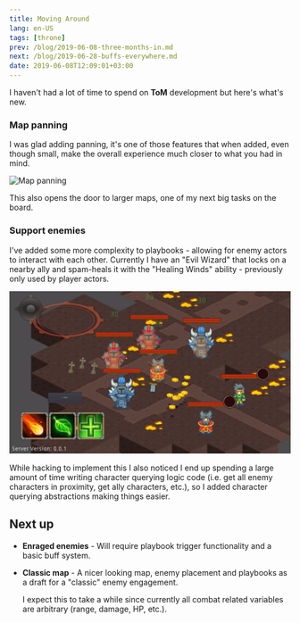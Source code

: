 ```yaml
---
title: Moving Around
lang: en-US
tags: [throne]
prev: /blog/2019-06-08-three-months-in.md
next: /blog/2019-06-28-buffs-everywhere.md
date: 2019-06-08T12:09:01+03:00
---
```


I haven't had a lot of time to spend on **ToM** development but here's what's
new.


### Map panning

I was glad adding panning, it's one of those features that when added, even
though small, make the overall experience much closer to what you had in mind.

![Map panning](./img/map_panning.gif)

This also opens the door to larger maps, one of my next big tasks on the board.


### Support enemies

I've added some more complexity to playbooks - allowing for enemy actors to
interact with each other.
Currently I have an "Evil Wizard" that locks on a nearby ally and spam-heals it
with the "Healing Winds" ability - previously only used by player actors.

![Ally assistance](./img/badwizard_healing.gif)

While hacking to implement this I also noticed I end up spending a large amount
of time writing character querying logic code (i.e. get all enemy characters in
proximity, get ally characters, etc.), so I added character querying
abstractions making things easier.


## Next up

* **Enraged enemies** - Will require playbook trigger functionality and a
  basic buff system.

* **Classic map** - A nicer looking map, enemy placement and playbooks as a
  draft for a "classic" enemy engagement.

  I expect this to take a while since currently all combat related variables are
  arbitrary (range, damage, HP, etc.).

